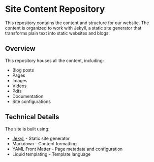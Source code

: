 # Site Content Repository

This repository contains the content and structure for our website. The content is organized to work with Jekyll, a static site generator that transforms plain text into static websites and blogs.

## Overview

This repository houses all the content, including:
- Blog posts
- Pages
- Images
- Videos
- Pdfs
- Documentation
- Site configurations

## Technical Details

The site is built using:
- [Jekyll](https://jekyllrb.com/) - Static site generator
- Markdown - Content formatting
- YAML Front Matter - Page metadata and configuration
- Liquid templating - Template language


